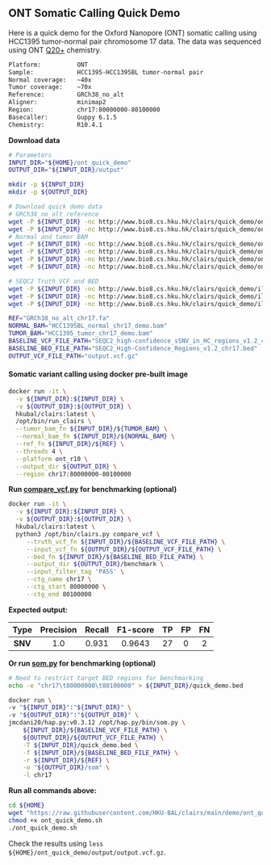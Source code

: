 ## ONT Somatic Calling Quick Demo
Here is a quick demo for the Oxford Nanopore (ONT) somatic calling using HCC1395 tumor-normal pair chromosome 17 data. The data was sequenced using ONT [Q20+](https://nanoporetech.com/q20plus-chemistry) chemistry.

```bash
Platform:          ONT
Sample:     	   HCC1395-HCC1395BL tumor-normal pair
Normal coverage:   ~40x
Tumor coverage:    ~70x
Reference:         GRCh38_no_alt
Aligner:           minimap2
Region:            chr17:80000000-80100000
Basecaller:        Guppy 6.1.5
Chemistry:         R10.4.1
```

**Download data**

```bash
# Parameters
INPUT_DIR="${HOME}/ont_quick_demo"
OUTPUT_DIR="${INPUT_DIR}/output"

mkdir -p ${INPUT_DIR}
mkdir -p ${OUTPUT_DIR}

# Download quick demo data
# GRCh38_no_alt reference
wget -P ${INPUT_DIR} -nc http://www.bio8.cs.hku.hk/clairs/quick_demo/ont/GRCh38_no_alt_chr17.fa
wget -P ${INPUT_DIR} -nc http://www.bio8.cs.hku.hk/clairs/quick_demo/ont/GRCh38_no_alt_chr17.fa.fai
# Normal and tumor BAM
wget -P ${INPUT_DIR} -nc http://www.bio8.cs.hku.hk/clairs/quick_demo/ont/HCC1395BL_normal_chr17_demo.bam
wget -P ${INPUT_DIR} -nc http://www.bio8.cs.hku.hk/clairs/quick_demo/ont/HCC1395BL_normal_chr17_demo.bam.bai
wget -P ${INPUT_DIR} -nc http://www.bio8.cs.hku.hk/clairs/quick_demo/ont/HCC1395_tumor_chr17_demo.bam
wget -P ${INPUT_DIR} -nc http://www.bio8.cs.hku.hk/clairs/quick_demo/ont/HCC1395_tumor_chr17_demo.bam.bai

# SEQC2 Truth VCF and BED
wget -P ${INPUT_DIR} -nc http://www.bio8.cs.hku.hk/clairs/quick_demo/ilmn/SEQC2_high-confidence_sSNV_in_HC_regions_v1.2_chr17.vcf.gz
wget -P ${INPUT_DIR} -nc http://www.bio8.cs.hku.hk/clairs/quick_demo/ilmn/SEQC2_high-confidence_sSNV_in_HC_regions_v1.2_chr17.vcf.gz.tbi
wget -P ${INPUT_DIR} -nc http://www.bio8.cs.hku.hk/clairs/quick_demo/ilmn/SEQC2_High-Confidence_Regions_v1.2_chr17.bed

REF="GRCh38_no_alt_chr17.fa"
NORMAL_BAM="HCC1395BL_normal_chr17_demo.bam"
TUMOR_BAM="HCC1395_tumor_chr17_demo.bam"
BASELINE_VCF_FILE_PATH="SEQC2_high-confidence_sSNV_in_HC_regions_v1.2_chr17.vcf.gz"
BASELINE_BED_FILE_PATH="SEQC2_High-Confidence_Regions_v1.2_chr17.bed"
OUTPUT_VCF_FILE_PATH="output.vcf.gz"

```

#### Somatic variant calling using docker pre-built image

```bash
docker run -it \
  -v ${INPUT_DIR}:${INPUT_DIR} \
  -v ${OUTPUT_DIR}:${OUTPUT_DIR} \
  hkubal/clairs:latest \
  /opt/bin/run_clairs \
  --tumor_bam_fn ${INPUT_DIR}/${TUMOR_BAM} \
  --normal_bam_fn ${INPUT_DIR}/${NORMAL_BAM} \
  --ref_fn ${INPUT_DIR}/${REF} \
  --threads 4 \
  --platform ont_r10 \
  --output_dir ${OUTPUT_DIR} \
  --region chr17:80000000-80100000
```

**Run [compare_vcf.py](src/compare.vcf) for benchmarking (optional)**

```bash
docker run -it \
  -v ${INPUT_DIR}:${INPUT_DIR} \
  -v ${OUTPUT_DIR}:${OUTPUT_DIR} \
  hkubal/clairs:latest \
  python3 /opt/bin/clairs.py compare_vcf \
     --truth_vcf_fn ${INPUT_DIR}/${BASELINE_VCF_FILE_PATH} \
     --input_vcf_fn ${OUTPUT_DIR}/${OUTPUT_VCF_FILE_PATH} \
     --bed_fn ${INPUT_DIR}/${BASELINE_BED_FILE_PATH} \
     --output_dir ${OUTPUT_DIR}/benchmark \
     --input_filter_tag 'PASS' \
     --ctg_name chr17 \
     --ctg_start 80000000 \
     --ctg_end 80100000
```

**Expected output:**

|  Type   | Precision | Recall | F1-score |  TP  |  FP  |  FN  |
| :-----: | :-------: | :----: | :------: | :--: | :--: | :--: |
| **SNV** |    1.0    | 0.931  |  0.9643  |  27  |  0   |  2   |

 **Or run [som.py]() for benchmarking (optional)**

```bash
# Need to restrict target BED regions for benchmarking
echo -e "chr17\t80000000\t80100000" > ${INPUT_DIR}/quick_demo.bed

docker run \
-v "${INPUT_DIR}":"${INPUT_DIR}" \
-v "${OUTPUT_DIR}":"${OUTPUT_DIR}" \
jmcdani20/hap.py:v0.3.12 /opt/hap.py/bin/som.py \
    ${INPUT_DIR}/${BASELINE_VCF_FILE_PATH} \
    ${OUTPUT_DIR}/${OUTPUT_VCF_FILE_PATH} \
    -T ${INPUT_DIR}/quick_demo.bed \
    -f ${INPUT_DIR}/${BASELINE_BED_FILE_PATH} \
    -r ${INPUT_DIR}/${REF} \
    -o "${OUTPUT_DIR}/som" \
    -l chr17
```

**Run all commands above:**

```bash
cd ${HOME}
wget "https://raw.githubusercontent.com/HKU-BAL/clairs/main/demo/ont_quick_demo.sh"
chmod +x ont_quick_demo.sh
./ont_quick_demo.sh
```

Check the results using `less ${HOME}/ont_quick_demo/output/output.vcf.gz`.

